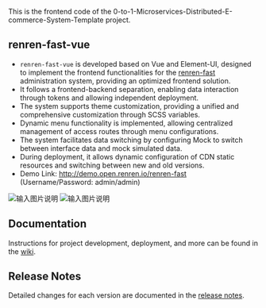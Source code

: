 This is the frontend code of the 0-to-1-Microservices-Distributed-E-commerce-System-Template project.

## renren-fast-vue

- `renren-fast-vue` is developed based on Vue and Element-UI, designed to implement the frontend functionalities for the [renren-fast](https://gitee.com/renrenio/renren-fast) administration system, providing an optimized frontend solution.
- It follows a frontend-backend separation, enabling data interaction through tokens and allowing independent deployment.
- The system supports theme customization, providing a unified and comprehensive customization through SCSS variables.
- Dynamic menu functionality is implemented, allowing centralized management of access routes through menu configurations.
- The system facilitates data switching by configuring Mock to switch between interface data and mock simulated data.
- During deployment, it allows dynamic configuration of CDN static resources and switching between new and old versions.
- Demo Link: http://demo.open.renren.io/renren-fast (Username/Password: admin/admin)

![输入图片说明](https://images.gitee.com/uploads/images/2019/0305/133529_ff15f192_63154.png "01.png")
![输入图片说明](https://images.gitee.com/uploads/images/2019/0305/133537_7a1b2d85_63154.png "02.png")

## Documentation

Instructions for project development, deployment, and more can be found in the [wiki](https://github.com/renrenio/renren-fast-vue/wiki).

## Release Notes

Detailed changes for each version are documented in the [release notes](https://github.com/renrenio/renren-fast-vue/releases).

